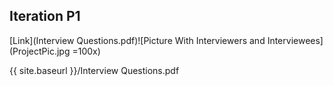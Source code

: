 ## Iteration P1



[Link](Interview Questions.pdf)![Picture With Interviewers and Interviewees](ProjectPic.jpg =100x)
<p>{{ site.baseurl }}/Interview Questions.pdf
